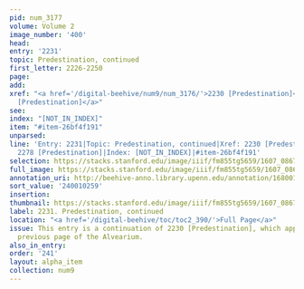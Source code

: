 ```yaml
---
pid: num_3177
volume: Volume 2
image_number: '400'
head:
entry: '2231'
topic: Predestination, continued
first_letter: 2226-2250
page:
add:
xref: "<a href='/digital-beehive/num9/num_3176/'>2230 [Predestination]</a>|<a href='/digital-beehive/num10/num_3239/'>2278
  [Predestination]</a>"
see:
index: "[NOT_IN_INDEX]"
item: "#item-26bf4f191"
unparsed:
line: 'Entry: 2231|Topic: Predestination, continued|Xref: 2230 [Predestination]|Xref:
  2278 [Predestination]|Index: [NOT_IN_INDEX]|#item-26bf4f191'
selection: https://stacks.stanford.edu/image/iiif/fm855tg5659/1607_0867/813,259,2910,952/full/0/default.jpg
full_image: https://stacks.stanford.edu/image/iiif/fm855tg5659/1607_0867/full/full/0/default.jpg
annotation_uri: http://beehive-anno.library.upenn.edu/annotation/1680018562955
sort_value: '240010259'
insertion:
thumbnail: https://stacks.stanford.edu/image/iiif/fm855tg5659/1607_0867/813,259,600,180/250,/0/default.jpg
label: 2231. Predestination, continued
location: "<a href='/digital-beehive/toc/toc2_390/'>Full Page</a>"
issue: This entry is a continuation of 2230 [Predestination], which appears on the
  previous page of the Alvearium.
also_in_entry:
order: '241'
layout: alpha_item
collection: num9
---
```

